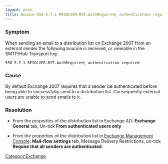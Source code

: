 ```yaml
---
layout: post 
title: Bounce 550 5.7.1 RESOLVER.RST.AuthRequired; authentication required (Exchange 2007)
---
```


### Symptom

When sending an email to a distribution list on Exchange 2007 from an
external sender the following bounce is received, or viewable in the
SMTP/Hub Transport log:

    550 5.7.1 RESOLVER.RST.AuthRequired; authentication required

### Cause

By default Exchange 2007 requires that a sender be authenticated before
being able to successfully send to a distribution list. Consequently
external users are unable to send emails to it.

### Resolution

-   From the properties of the distribution list in Exchange AD:
    **Exchange General** tab, Un-tick **From authenticated users only**

<!-- -->

-   From the properties of the distribution list in [Exchange Management
    Console](http://technet.microsoft.com/en-us/library/bb123762.aspx):
    **Mail-flow settings** tab, Message Delivery Restrictions, un-tick
    **Require that all senders are authenticated**.

[Category:Exchange](Category:Exchange "wikilink")

